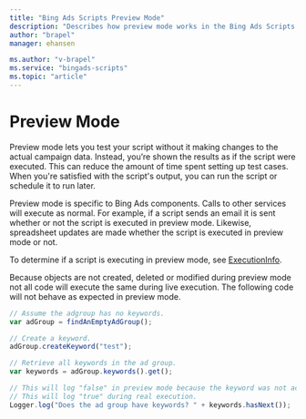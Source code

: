 ```yaml
---
title: "Bing Ads Scripts Preview Mode"
description: "Describes how preview mode works in the Bing Ads Scripts system."
author: "brapel"
manager: ehansen

ms.author: "v-brapel"
ms.service: "bingads-scripts"
ms.topic: "article"
---
```


# Preview Mode

Preview mode lets you test your script without it making changes to the actual campaign data. Instead, you’re shown the results as if the script were executed. This can reduce the amount of time spent setting up test cases. When you're satisfied with the script's output, you can run the script or schedule it to run later.

Preview mode is specific to Bing Ads components. Calls to other services will execute as normal. For example, if a script sends an email it is sent whether or not the script is executed in preview mode. Likewise, spreadsheet updates are made whether the script is executed in preview mode or not. 

To determine if a script is executing in preview mode, see [ExecutionInfo](../reference/ExecutionInfo).

Because objects are not created, deleted or modified during preview mode not all code will execute the same during live execution. The following code will not behave as expected in preview mode.

```javascript
// Assume the adgroup has no keywords.
var adGroup = findAnEmptyAdGroup();

// Create a keyword.
adGroup.createKeyword("test");

// Retrieve all keywords in the ad group.
var keywords = adGroup.keywords().get();

// This will log "false" in preview mode because the keyword was not actually created.
// This will log "true" during real execution.
Logger.log("Does the ad group have keywords? " + keywords.hasNext());
```
